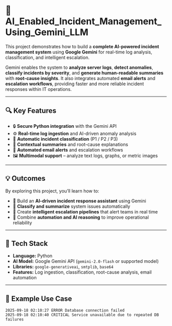 # 🚨 AI_Enabled_Incident_Management_Using_Gemini_LLM

This project demonstrates how to build a **complete AI-powered incident management system** using **Google Gemini** for real-time log analysis, classification, and intelligent escalation.

Gemini enables the system to **analyze server logs**, **detect anomalies**, **classify incidents by severity**, and **generate human-readable summaries** with **root-cause insights**. It also integrates automated **email alerts** and **escalation workflows**, providing faster and more reliable incident responses within IT operations.

---

## 🔍 Key Features

- 🔒 **Secure Python integration** with the Gemini API  
- ⚙️ **Real-time log ingestion** and AI-driven anomaly analysis  
- 🚦 **Automatic incident classification** (P1 / P2 / P3)  
- 🧠 **Contextual summaries** and root-cause explanations  
- 📧 **Automated email alerts** and escalation workflows  
- 🖼️ **Multimodal support** – analyze text logs, graphs, or metric images  

---

## 💡 Outcomes

By exploring this project, you’ll learn how to:

- 🤖 Build an **AI-driven incident response assistant** using Gemini  
- 🧾 **Classify and summarize** system issues automatically  
- 🚨 Create **intelligent escalation pipelines** that alert teams in real time  
- 🔁 Combine **automation and AI reasoning** to improve operational reliability  

---

## 🧰 Tech Stack

- **Language:** Python  
- **AI Model:** Google Gemini API (`gemini-2.0-flash` or supported model)  
- **Libraries:** `google-generativeai`, `smtplib`, `base64`  
- **Features:** Log ingestion, classification, root-cause analysis, email automation  

---

## 📸 Example Use Case

```text
2025-09-18 02:10:27 ERROR Database connection failed  
2025-09-18 02:10:40 CRITICAL Service unavailable due to repeated DB failures  
